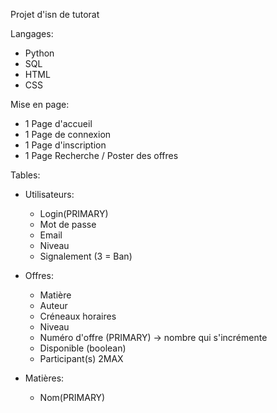 Projet d'isn de tutorat

Langages:
- Python
- SQL
- HTML
- CSS

Mise en page:
- 1 Page d'accueil
- 1 Page de connexion
- 1 Page d'inscription
- 1 Page Recherche / Poster des offres
    
Tables:

- Utilisateurs:
    - Login(PRIMARY)
    - Mot de passe
    - Email
    - Niveau
    - Signalement (3 = Ban)

- Offres:
    - Matière
    - Auteur
    - Créneaux horaires
    - Niveau
    - Numéro d'offre (PRIMARY) -> nombre qui s'incrémente
    - Disponible (boolean)
    - Participant(s) 2MAX

- Matières:
    - Nom(PRIMARY)
